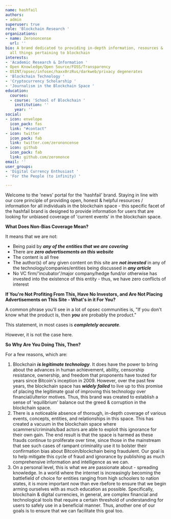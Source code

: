 ```yaml
---
name: hashfail
authors:
- admin
superuser: true
role: 'Blockchain Research '
organizations:
- name: Zerononcense
  url: ''
bio: A brand dedicated to providing in-depth information, resources &  knowledge on
  all things pertaining to blockchain
interests:
- 'Academic Research & Information '
- Open Knowledge/Open Source/FOSS/Transparency
- OSINT/opsec/infosec/haxx0rzRus/darkweb/privacy degenerates
- 'Blockchain Technology '
- 'Cryptocurrency Scholarship '
- 'Journalism in the Blockchain Space '
education:
  courses:
  - course: 'School of Blockchain '
    institution: ''
    year: ''
social:
- icon: envelope
  icon_pack: fas
  link: "#contact"
- icon: twitter
  icon_pack: fab
  link: twitter.com/zerononcense
- icon: github
  icon_pack: fab
  link: github.com/zerononce
email: ''
user_groups:
- 'Digital Currency Enthusiast '
- 'For the People (to infinity) '

---
```

Welcome to the 'news' portal for the 'hashfail' brand. Staying in line with our core principle of providing open, honest & helpful resources / information for all individuals in the blockchain space - this specific facet of the hashfail brand is designed to provide information for users that are looking for unbiased coverage of 'current events' in the blockchain space.

**What Does Non-Bias Coverage Mean?**

It means that we are not:

* Being paid by **_any of the entities that we are covering_**
* There are **_zero advertisements on this website_**
* The content is all free
* The author(s) of any given content on this site are **_not invested_** in any of the technology/companies/entities being discussed in **_any article_**
* No VC firm/'incubator'/major company/hedge fund/or otherwise has invested into the existence of this entity - thus, we have zero conflicts of interest

**If You're Not Profiting From This, Have No Investors, and Are Not Placing Advertisements on This Site - What's in it For You?**

A common phrase you'll see in a lot of opsec communities is, "If you don't know what the product is, then **_you_** are probably the product."

This statement, in most cases is **_completely accurate_**.

However, it is not the case here.

**So Why Are You Doing This, Then?**

For a few reasons, which are:

1. Blockchain **_is legitimate technology_**. It does have the power to bring about the advances in human achievement, ability, censorship resistance, ownership, and freedom that proponents have touted for years since Bitcoin's inception in 2009. However, over the past few years, the blockchain space has **_widely failed_** to live up to this promise of placing the legitimate goal of improving this technology over financial/ulterior motives. Thus, this brand was created to establish a sense of 'equilibrium' balance out the greed & corruption in the blockchain space.
2. There is a noticeable absence of thorough, in-depth coverage of various events, concepts, entities, and relationships in this space. This has created a vacuum in the blockchain space where scammers/criminals/bad actors are able to exploit this ignorance for their own gain. The end result is that the space is harmed as these frauds continue to proliferate over time, since those in the mainstream that see such cases of rampant criminality use it to bolster their confirmation bias about Bitcoin/blockchain being fraudulent. Our goal is to help mitigate this cycle of fraud and ignorance by publishing as much comprehensive information and intelligence as we can.
3. On a personal level, this is what we are passionate about - spreading knowledge. In a world where the internet is increasingly becoming the battlefield of choice for entities ranging from high schoolers to nation states, it is more important now than eve rbefore to ensure that we begin arming ourselves with as much education as possible. Specifically, blockchain & digital currencies, in general, are complex financial and technological tools that require a certain threshold of understanding for users to safely use in a beneficial manner. Thus, another one of our goals is to ensure that we can facilitate this goal too.